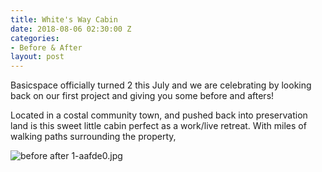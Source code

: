```yaml
---
title: White's Way Cabin
date: 2018-08-06 02:30:00 Z
categories:
- Before & After
layout: post
---
```


Basicspace officially turned 2 this July and we are celebrating by looking back on our first project and giving you some before and afters!

Located in a costal community town, and pushed back into preservation land is this sweet little cabin perfect as a work/live retreat. With miles of walking paths surrounding the property, 

![before after 1-aafde0.jpg](/uploads/before%20after%201-aafde0.jpg)
